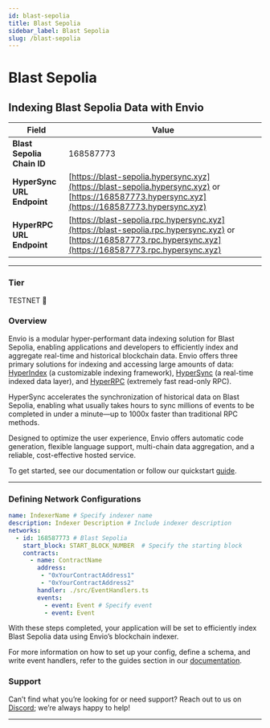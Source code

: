 ```yaml
---
id: blast-sepolia
title: Blast Sepolia
sidebar_label: Blast Sepolia
slug: /blast-sepolia
---
```


# Blast Sepolia

## Indexing Blast Sepolia Data with Envio

| **Field**                     | **Value**                                                                                          |
|-------------------------------|----------------------------------------------------------------------------------------------------|
| **Blast Sepolia Chain ID**     | 168587773                                                                                            |
| **HyperSync URL Endpoint**    | [https://blast-sepolia.hypersync.xyz](https://blast-sepolia.hypersync.xyz) or [https://168587773.hypersync.xyz](https://168587773.hypersync.xyz) |
| **HyperRPC URL Endpoint**     | [https://blast-sepolia.rpc.hypersync.xyz](https://blast-sepolia.rpc.hypersync.xyz) or [https://168587773.rpc.hypersync.xyz](https://168587773.rpc.hypersync.xyz) |

---

### Tier

TESTNET 🎒

### Overview

Envio is a modular hyper-performant data indexing solution for Blast Sepolia, enabling applications and developers to efficiently index and aggregate real-time and historical blockchain data. Envio offers three primary solutions for indexing and accessing large amounts of data: [HyperIndex](/docs/HyperIndex/overview) (a customizable indexing framework), [HyperSync](/docs/HyperSync/overview) (a real-time indexed data layer), and [HyperRPC](/docs/HyperSync/overview-hyperrpc) (extremely fast read-only RPC).

HyperSync accelerates the synchronization of historical data on Blast Sepolia, enabling what usually takes hours to sync millions of events to be completed in under a minute—up to 1000x faster than traditional RPC methods.

Designed to optimize the user experience, Envio offers automatic code generation, flexible language support, multi-chain data aggregation, and a reliable, cost-effective hosted service.

To get started, see our documentation or follow our quickstart [guide](/docs/HyperIndex/contract-import).

---

### Defining Network Configurations

```yaml
name: IndexerName # Specify indexer name
description: Indexer Description # Include indexer description
networks:
  - id: 168587773 # Blast Sepolia  
    start_block: START_BLOCK_NUMBER  # Specify the starting block
    contracts:
      - name: ContractName
        address:
         - "0xYourContractAddress1"
         - "0xYourContractAddress2"
        handler: ./src/EventHandlers.ts
        events:
          - event: Event # Specify event
          - event: Event
```

With these steps completed, your application will be set to efficiently index Blast Sepolia data using Envio’s blockchain indexer.

For more information on how to set up your config, define a schema, and write event handlers, refer to the guides section in our [documentation](/docs/HyperIndex/configuration-file).

### Support

Can’t find what you’re looking for or need support? Reach out to us on [Discord](https://discord.com/invite/Q9qt8gZ2fX); we’re always happy to help!

---
